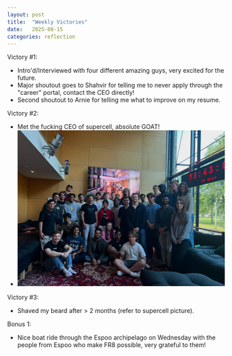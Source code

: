 ```yaml
---
layout: post
title:  "Weekly Victories"
date:   2025-08-15
categories: reflection
---
```


Victory #1:
- Intro'd/Interviewed with four different amazing guys, very excited for the future.
- Major shoutout goes to Shahvir for telling me to never apply through the "career" portal, contact the CEO directly!
- Second shoutout to Arnie for telling me what to improve on my resume.

Victory #2:
- Met the fucking CEO of supercell, absolute GOAT!
- ![](/imgs/2025-08-15-weekly-victories/supercell.jpeg)

Victory #3:
- Shaved my beard after > 2 months (refer to supercell picture).

Bonus 1:
- Nice boat ride through the Espoo archipelago on Wednesday with the people from Espoo who make FR8 possible, very grateful to them!
